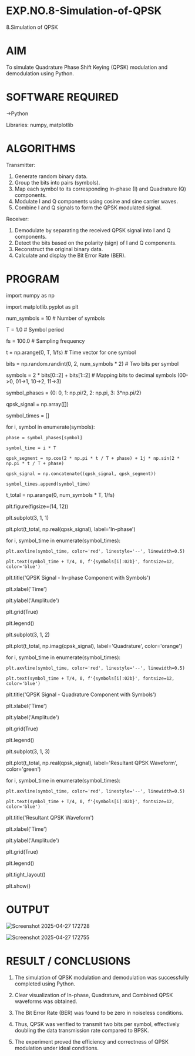 # EXP.NO.8-Simulation-of-QPSK

8.Simulation of QPSK

# AIM
To simulate Quadrature Phase Shift Keying (QPSK) modulation and demodulation using Python.

# SOFTWARE REQUIRED
->Python 
   
   Libraries: numpy, matplotlib

# ALGORITHMS
Transmitter:
1. Generate random binary data.
2. Group the bits into pairs (symbols).
3. Map each symbol to its corresponding In-phase (I) and Quadrature (Q) components.
4. Modulate I and Q components using cosine and sine carrier waves.
5. Combine I and Q signals to form the QPSK modulated signal.

Receiver:
1. Demodulate by separating the received QPSK signal into I and Q components.
2. Detect the bits based on the polarity (sign) of I and Q components.
3. Reconstruct the original binary data.
4. Calculate and display the Bit Error Rate (BER).

# PROGRAM
import numpy as np

import matplotlib.pyplot as plt

num_symbols = 10  # Number of symbols

T = 1.0           # Symbol period

fs = 100.0        # Sampling frequency

t = np.arange(0, T, 1/fs)  # Time vector for one symbol

bits = np.random.randint(0, 2, num_symbols * 2)  # Two bits per symbol

symbols = 2 * bits[0::2] + bits[1::2]             # Mapping bits to decimal symbols (00->0, 01->1, 10->2, 11->3)

symbol_phases = {0: 0, 1: np.pi/2, 2: np.pi, 3: 3*np.pi/2}

qpsk_signal = np.array([])

symbol_times = []

for i, symbol in enumerate(symbols):

    phase = symbol_phases[symbol]

    symbol_time = i * T

    qpsk_segment = np.cos(2 * np.pi * t / T + phase) + 1j * np.sin(2 * np.pi * t / T + phase)

    qpsk_signal = np.concatenate((qpsk_signal, qpsk_segment))

    symbol_times.append(symbol_time)

t_total = np.arange(0, num_symbols * T, 1/fs)

plt.figure(figsize=(14, 12))

plt.subplot(3, 1, 1)

plt.plot(t_total, np.real(qpsk_signal), label='In-phase')

for i, symbol_time in enumerate(symbol_times):

    plt.axvline(symbol_time, color='red', linestyle='--', linewidth=0.5)

    plt.text(symbol_time + T/4, 0, f'{symbols[i]:02b}', fontsize=12, color='blue')

plt.title('QPSK Signal - In-phase Component with Symbols')

plt.xlabel('Time')

plt.ylabel('Amplitude')

plt.grid(True)

plt.legend()

plt.subplot(3, 1, 2)

plt.plot(t_total, np.imag(qpsk_signal), label='Quadrature', color='orange')

for i, symbol_time in enumerate(symbol_times):

    plt.axvline(symbol_time, color='red', linestyle='--', linewidth=0.5)

    plt.text(symbol_time + T/4, 0, f'{symbols[i]:02b}', fontsize=12, color='blue')

plt.title('QPSK Signal - Quadrature Component with Symbols')

plt.xlabel('Time')

plt.ylabel('Amplitude')

plt.grid(True)

plt.legend()

plt.subplot(3, 1, 3)

plt.plot(t_total, np.real(qpsk_signal), label='Resultant QPSK Waveform', color='green')

for i, symbol_time in enumerate(symbol_times):

    plt.axvline(symbol_time, color='red', linestyle='--', linewidth=0.5)

    plt.text(symbol_time + T/4, 0, f'{symbols[i]:02b}', fontsize=12, color='blue')

plt.title('Resultant QPSK Waveform')

plt.xlabel('Time')

plt.ylabel('Amplitude')

plt.grid(True)

plt.legend()

plt.tight_layout()

plt.show()

# OUTPUT
![Screenshot 2025-04-27 172728](https://github.com/user-attachments/assets/b9242b54-bc02-44c2-8cd5-3ec6933e2379)

![Screenshot 2025-04-27 172755](https://github.com/user-attachments/assets/70afa630-18c9-4623-84fd-00d14feea5cf)

# RESULT / CONCLUSIONS
1. The simulation of QPSK modulation and demodulation was successfully completed using Python.

   
2. Clear visualization of In-phase, Quadrature, and Combined QPSK waveforms was obtained.

   
3. The Bit Error Rate (BER) was found to be zero in noiseless conditions.

   
4. Thus, QPSK was verified to transmit two bits per symbol, effectively doubling the data transmission rate compared to BPSK.


5. The experiment proved the efficiency and correctness of QPSK modulation under ideal conditions.
   
